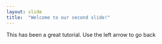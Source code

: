 ```yaml
---
layout: slide
title:  "Welcome to our second slide!"
---
```

This has been a great tutorial. 
Use the left arrow to go back 
